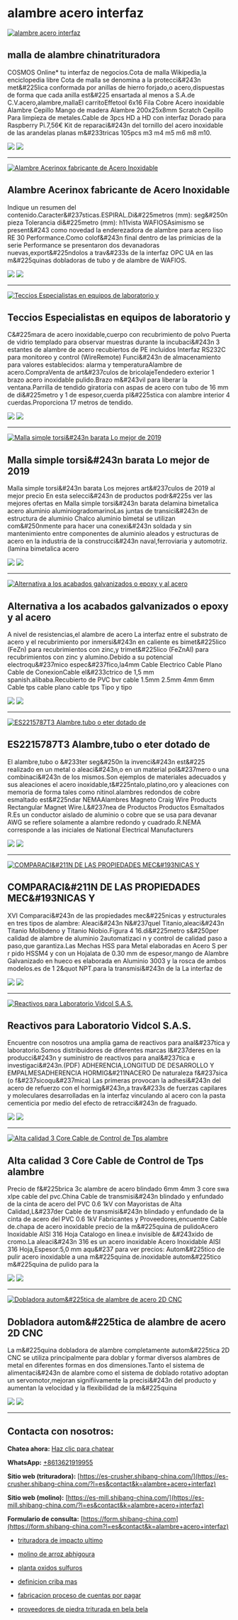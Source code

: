 # alambre acero interfaz

<a href="https://swt.shibang-china.com/?l=es&img&k=alambre+acero+interfaz" target="_blank">![alambre acero interfaz](http://static.shibang-china.com/all-800x300/360.jpg)</a>

## malla de alambre chinatrituradora
COSMOS Online* tu interfaz de negocios.Cota de malla Wikipedia,la enciclopedia libre Cota de malla se denomina a la protecci&#243n met&#225lica conformada por anillas de hierro forjado,o acero,dispuestas de forma que cada anilla est&#225 ensartada al menos a S.A.de C.V.acero,alambre,mallaEl carritoEffetool 6x16 Fila Cobre Acero inoxidable Alambre Cepillo Mango de madera Alambre 200x25x8mm Scratch Cepillo Para limpieza de metales.Cable de 3pcs HD a HD con interfaz Dorado para Raspberry Pi.7,56€ Kit de reparaci&#243n del tornillo del acero inoxidable de las arandelas planas m&#233tricas 105pcs m3 m4 m5 m6 m8 m10.


<a href="https://whatsapp.shibangsoft.com/WhatsApp.php" target="_blank" title="WhatsApp">![](http://static.shibang-china.com/icon/whatsapp.png)</a> <a href="https://swt.shibang-china.com/?l=es&icon&k=alambre+acero+interfaz" target="_blank">![](http://static.shibang-china.com/icon/chat-es.png)</a>

---

<a href="https://swt.shibang-china.com/?l=es&img&k=alambre+acero+interfaz" target="_blank">![Alambre Acerinox fabricante de Acero Inoxidable](http://static.shibang-china.com/all-800x300/687.jpg)</a>

## Alambre Acerinox fabricante de Acero Inoxidable
Indique un resumen del contenido.Caracter&#237sticas.ESPIRAL.Di&#225metros (mm): seg&#250n pieza Tolerancia di&#225metro (mm): h11vista WAFIOSAsimismo se present&#243 como novedad la enderezadora de alambre para acero liso RE 30 Performance.Como colof&#243n final dentro de las primicias de la serie Performance se presentaron dos devanadoras nuevas,export&#225ndolos a trav&#233s de la interfaz OPC UA en las m&#225quinas dobladoras de tubo y de alambre de WAFIOS.


<a href="https://whatsapp.shibangsoft.com/WhatsApp.php" target="_blank" title="WhatsApp">![](http://static.shibang-china.com/icon/whatsapp.png)</a> <a href="https://swt.shibang-china.com/?l=es&icon&k=alambre+acero+interfaz" target="_blank">![](http://static.shibang-china.com/icon/chat-es.png)</a>

---

<a href="https://swt.shibang-china.com/?l=es&img&k=alambre+acero+interfaz" target="_blank">![Teccios Especialistas en equipos de laboratorio y](http://static.shibang-china.com/all-800x300/632.jpg)</a>

## Teccios Especialistas en equipos de laboratorio y
C&#225mara de acero inoxidable,cuerpo con recubrimiento de polvo Puerta de vidrio templado para observar muestras durante la incubaci&#243n 3 estantes de alambre de acero recubiertos de PE incluidos Interfaz RS232C para monitoreo y control (WireRemote) Funci&#243n de almacenamiento para valores establecidos: alarma y temperaturaAlambre de acero.CompraVenta de art&#237culos de bricolajeTendedero exterior 1 brazo acero inoxidable pulido.Brazo m&#243vil para liberar la ventana.Parrilla de tendido giratoria con aspas de acero con tubo de 16 mm de di&#225metro y 1 de espesor,cuerda pl&#225stica con alambre interior 4 cuerdas.Proporciona 17 metros de tendido.


<a href="https://whatsapp.shibangsoft.com/WhatsApp.php" target="_blank" title="WhatsApp">![](http://static.shibang-china.com/icon/whatsapp.png)</a> <a href="https://swt.shibang-china.com/?l=es&icon&k=alambre+acero+interfaz" target="_blank">![](http://static.shibang-china.com/icon/chat-es.png)</a>

---

<a href="https://swt.shibang-china.com/?l=es&img&k=alambre+acero+interfaz" target="_blank">![Malla simple torsi&#243n barata Lo mejor de 2019](http://static.shibang-china.com/all-800x300/12.jpg)</a>

## Malla simple torsi&#243n barata Lo mejor de 2019
Malla simple torsi&#243n barata Los mejores art&#237culos de 2019 al mejor precio En esta selecci&#243n de productos podr&#225s ver las mejores ofertas en Malla simple torsi&#243n barata delamina bimetalica acero aluminio aluminiogradomarinoLas juntas de transici&#243n de estructura de aluminio Chalco aluminio bimetal se utilizan com&#250nmente para hacer una conexi&#243n soldada y sin mantenimiento entre componentes de aluminio aleados y estructuras de acero en la industria de la construcci&#243n naval,ferroviaria y automotriz.(lamina bimetalica acero


<a href="https://whatsapp.shibangsoft.com/WhatsApp.php" target="_blank" title="WhatsApp">![](http://static.shibang-china.com/icon/whatsapp.png)</a> <a href="https://swt.shibang-china.com/?l=es&icon&k=alambre+acero+interfaz" target="_blank">![](http://static.shibang-china.com/icon/chat-es.png)</a>

---

<a href="https://swt.shibang-china.com/?l=es&img&k=alambre+acero+interfaz" target="_blank">![Alternativa a los acabados galvanizados o epoxy y al acero](http://static.shibang-china.com/all-800x300/424.jpg)</a>

## Alternativa a los acabados galvanizados o epoxy y al acero
A nivel de resistencias,el alambre de acero La interfaz entre el substrato de acero y el recubrimiento por inmersi&#243n en caliente es bimet&#225lico (FeZn) para recubrimientos con zinc,y trimet&#225lico (FeZnAl) para recubrimientos con zinc y alumino.Debido a su potencial electroqu&#237mico espec&#237fico,la4mm Cable Electrico Cable Plano Cable de ConexionCable el&#233ctrico de 1,5 mm spanish.alibaba.Recubierto de PVC bvr cable 1.5mm 2.5mm 4mm 6mm Cable tps cable plano cable tps Tipo y tipo


<a href="https://whatsapp.shibangsoft.com/WhatsApp.php" target="_blank" title="WhatsApp">![](http://static.shibang-china.com/icon/whatsapp.png)</a> <a href="https://swt.shibang-china.com/?l=es&icon&k=alambre+acero+interfaz" target="_blank">![](http://static.shibang-china.com/icon/chat-es.png)</a>

---

<a href="https://swt.shibang-china.com/?l=es&img&k=alambre+acero+interfaz" target="_blank">![ES2215787T3 Alambre,tubo o eter dotado de](http://static.shibang-china.com/all-800x300/1329.jpg)</a>

## ES2215787T3 Alambre,tubo o eter dotado de
El alambre,tubo o &#233ter seg&#250n la invenci&#243n est&#225 realizado en un metal o aleaci&#243n,o en un material pol&#237mero o una combinaci&#243n de los mismos.Son ejemplos de materiales adecuados y sus aleaciones el acero inoxidable,t&#225ntalo,platino,oro y aleaciones con memoria de forma tales como nitinol.alambres redondos de cobre esmaltado est&#225ndar NEMAAlambres Magneto Craig Wire Products Rectangular Magnet Wire.L&#237nea de Productos Productos Esmaltados R.Es un conductor aislado de aluminio o cobre que se usa para devanar AWG se refiere solamente a alambre redondo y cuadrado.R.NEMA corresponde a las iniciales de National Electrical Manufacturers


<a href="https://whatsapp.shibangsoft.com/WhatsApp.php" target="_blank" title="WhatsApp">![](http://static.shibang-china.com/icon/whatsapp.png)</a> <a href="https://swt.shibang-china.com/?l=es&icon&k=alambre+acero+interfaz" target="_blank">![](http://static.shibang-china.com/icon/chat-es.png)</a>

---

<a href="https://swt.shibang-china.com/?l=es&img&k=alambre+acero+interfaz" target="_blank">![COMPARACI&#211N DE LAS PROPIEDADES MEC&#193NICAS Y](http://static.shibang-china.com/all-800x300/1130.jpg)</a>

## COMPARACI&#211N DE LAS PROPIEDADES MEC&#193NICAS Y
XVI Comparaci&#243n de las propiedades mec&#225nicas y estructurales en tres tipos de alambre: Aleaci&#243n N&#237quel Titanio,aleaci&#243n Titanio Molibdeno y Titanio Niobio.Figura 4 16.di&#225metro s&#250per calidad de alambre de aluminio 2automatizaci n y control de calidad paso a paso,que garantiza.Las Mechas HSS para Metal elaboradas en Acero S per r pido HSSM4 y con un Hojalata de 0.30 mm de espesor,mango de Alambre Galvanizado en hueco es elaborada en Aluminio 3003 y la rosca de ambos modelos.es de 1 2&quot NPT.para la transmisi&#243n de la La interfaz de


<a href="https://whatsapp.shibangsoft.com/WhatsApp.php" target="_blank" title="WhatsApp">![](http://static.shibang-china.com/icon/whatsapp.png)</a> <a href="https://swt.shibang-china.com/?l=es&icon&k=alambre+acero+interfaz" target="_blank">![](http://static.shibang-china.com/icon/chat-es.png)</a>

---

<a href="https://swt.shibang-china.com/?l=es&img&k=alambre+acero+interfaz" target="_blank">![Reactivos para Laboratorio Vidcol S.A.S.](http://static.shibang-china.com/all-800x300/557.jpg)</a>

## Reactivos para Laboratorio Vidcol S.A.S.
Encuentre con nosotros una amplia gama de reactivos para anal&#237tica y laboratorio.Somos distribuidores de diferentes marcas l&#237deres en la producci&#243n y suministro de reactivos para anal&#237tica e investigaci&#243n.(PDF) ADHERENCIA,LONGITUD DE DESARROLLO Y EMPALMESADHERENCIA HORMIG&#211NACERO De naturaleza f&#237sica (o f&#237sicoqu&#237mica) Las primeras provocan la adhesi&#243n del acero de refuerzo con el hormig&#243n,a trav&#233s de fuerzas capilares y moleculares desarrolladas en la interfaz vinculando al acero con la pasta cementicia por medio del efecto de retracci&#243n de fraguado.


<a href="https://whatsapp.shibangsoft.com/WhatsApp.php" target="_blank" title="WhatsApp">![](http://static.shibang-china.com/icon/whatsapp.png)</a> <a href="https://swt.shibang-china.com/?l=es&icon&k=alambre+acero+interfaz" target="_blank">![](http://static.shibang-china.com/icon/chat-es.png)</a>

---

<a href="https://swt.shibang-china.com/?l=es&img&k=alambre+acero+interfaz" target="_blank">![Alta calidad 3 Core Cable de Control de Tps alambre](http://static.shibang-china.com/all-800x300/460.jpg)</a>

## Alta calidad 3 Core Cable de Control de Tps alambre
Precio de f&#225brica 3c alambre de acero blindado 6mm 4mm 3 core swa xlpe cable del pvc.China Cable de transmisi&#243n blindado y enfundado de la cinta de acero del PVC 0.6 1kV con Mayoristas de Alta Calidad,L&#237der Cable de transmisi&#243n blindado y enfundado de la cinta de acero del PVC 0.6 1kV Fabricantes y Proveedores,encuentre Cable de.chapa de acero inoxidable precio de la m&#225quina de pulidoAcero Inoxidable AISI 316 Hoja Catalogo en linea.e invisible de &#243xido de cromo.La aleaci&#243n 316 es un acero inoxidable Acero Inoxidable AISI 316 Hoja,Espesor:5,0 mm aqu&#237 para ver precios: Autom&#225tico de pulir acero inoxidable a una m&#225quina de.inoxidable autom&#225tico m&#225quina de pulido para la


<a href="https://whatsapp.shibangsoft.com/WhatsApp.php" target="_blank" title="WhatsApp">![](http://static.shibang-china.com/icon/whatsapp.png)</a> <a href="https://swt.shibang-china.com/?l=es&icon&k=alambre+acero+interfaz" target="_blank">![](http://static.shibang-china.com/icon/chat-es.png)</a>

---

<a href="https://swt.shibang-china.com/?l=es&img&k=alambre+acero+interfaz" target="_blank">![Dobladora autom&#225tica de alambre de acero 2D CNC](http://static.shibang-china.com/all-800x300/212.jpg)</a>

## Dobladora autom&#225tica de alambre de acero 2D CNC
La m&#225quina dobladora de alambre completamente autom&#225tica 2D CNC se utiliza principalmente para doblar y formar diversos alambres de metal en diferentes formas en dos dimensiones.Tanto el sistema de alimentaci&#243n de alambre como el sistema de doblado rotativo adoptan un servomotor,mejoran signifiivamente la precisi&#243n del producto y aumentan la velocidad y la flexibilidad de la m&#225quina

<a href="https://whatsapp.shibangsoft.com/WhatsApp.php" target="_blank" title="WhatsApp">![](http://static.shibang-china.com/icon/whatsapp.png)</a> <a href="https://swt.shibang-china.com/?l=es&icon&k=alambre+acero+interfaz" target="_blank">![](http://static.shibang-china.com/icon/chat-es.png)</a>

---
## Contacta con nosotros:

**Chatea ahora:** [Haz clic para chatear](https://swt.shibang-china.com?l=es&contact&k=alambre+acero+interfaz)

**WhatsApp:**  [+8613621919955](https://whatsapp.shibangsoft.com/WhatsApp.php)

**Sitio web (trituradora):** [https://es-crusher.shibang-china.com/](https://es-crusher.shibang-china.com/?l=es&contact&k=alambre+acero+interfaz)

**Sitio web (molino):** [https://es-mill.shibang-china.com/](https://es-mill.shibang-china.com/?l=es&contact&k=alambre+acero+interfaz)

**Formulario de consulta:** [https://form.shibang-china.com](https://form.shibang-china.com?l=es&contact&k=alambre+acero+interfaz)

* [trituradora de impacto ultimo](../76/trituradora%20de%20impacto%20ultimo.md)

* [molino de arroz abhigoura](../69/molino%20de%20arroz%20abhigoura.md)

* [planta oxidos sulfuros](../78/planta%20oxidos%20sulfuros.md)

* [definicion criba mas](../72/definicion%20criba%20mas.md)

* [fabricacion proceso de cuentas por pagar](../76/fabricacion%20proceso%20de%20cuentas%20por%20pagar.md)

* [proveedores de piedra triturada en bela bela](../75/proveedores%20de%20piedra%20triturada%20en%20bela%20bela.md)